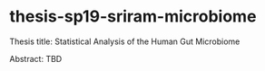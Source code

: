 # thesis-sp19-sriram-microbiome

Thesis title:
Statistical Analysis of the Human Gut Microbiome

Abstract:
TBD